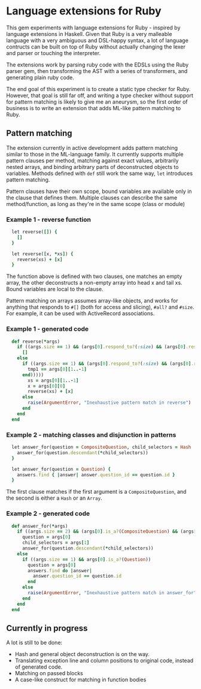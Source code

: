 # Language extensions for Ruby

This gem experiments with language extensions for Ruby - inspired by language extensions in Haskell. Given that Ruby is a very malleable language with a very ambiguous and DSL-happy syntax, a lot of language contructs can be built on top of Ruby without actually changing the lexer and parser or touching the interpreter.

The extensions work by parsing ruby code with the EDSLs using the Ruby parser gem, then transforming the AST with a series of transformers, and generating plain ruby code.

The end goal of this experiment is to create a static type checker for Ruby. However, that goal is still far off, and writing a type checker without support for pattern matching is likely to give me an aneurysm, so the first order of business is to write an extension that adds ML-like pattern matching to Ruby.

## Pattern matching

The extension currently in active development adds pattern matching similar to those in the ML-language family. It currently supports multiple pattern clauses per method, matching against exact values, arbitrarily nested arrays, and binding arbitrary parts of deconstructed objects to variables. Methods defined with `def` still work the same way, `let` introduces pattern matching.

Pattern clauses have their own scope, bound variables are available only in the clause that defines them. Multiple clauses can describe the same method/function, as long as they're in the same scope (class or module)

### Example 1 - reverse function
```ruby
  let reverse([]) {
    []
  }

  let reverse([x, *xs]) {
    reverse(xs) + [x]
  }
```

The function above is defined with two clauses, one matches an empty array, the other deconstructs a non-empty array into head x and tail xs. Bound variables are local to the clause.

Pattern matching on arrays assumes array-like objects, and works for anything that responds to `#[]` (both for access and slicing), `#all?` and `#size`. For example, it can be used with ActiveRecord associations.

### Example 1 - generated code
```ruby
  def reverse(*args)
    if ((args.size == 1) && (args[0].respond_to?(:size) && (args[0].respond_to?(:[]) && (args[0].respond_to?(:all?) && (0 == args[0].size)))))
      []
    else
      if ((args.size == 1) && (args[0].respond_to?(:size) && (args[0].respond_to?(:[]) && (args[0].respond_to?(:all?) && ((1 <= args[0].size) && args[0][1..-1].any? do |tmp1|
        tmp1 == args[0][1..-1]
      end)))))
        xs = args[0][1..-1]
        x = args[0][0]
        reverse(xs) + [x]
      else
        raise(ArgumentError, "Inexhaustive pattern match in reverse")
      end
    end
  end
```

### Example 2 - matching classes and disjunction in patterns
```ruby
  let answer_for(question = CompositeQuestion, child_selectors = Hash | Array) {
    answer_for(question.descendant(*child_selectors))
  }

  let answer_for(question = Question) {
    answers.find { |answer| answer.question_id == question.id }
  }
```

The first clause matches if the first argument is a `CompositeQuestion`, and the second is either a `Hash` or an `Array`.

### Example 2 - generated code
```ruby
  def answer_for(*args)
    if ((args.size == 2) && (args[0].is_a?(CompositeQuestion) && (args[1].is_a?(Hash) || args[1].is_a?(Array))))
      question = args[0]
      child_selectors = args[1]
      answer_for(question.descendant(*child_selectors))
    else
      if ((args.size == 1) && args[0].is_a?(Question))
        question = args[0]
        answers.find do |answer|
          answer.question_id == question.id
        end
      else
        raise(ArgumentError, "Inexhaustive pattern match in answer_for")
      end
    end
  end
```

## Currently in progress

A lot is still to be done:
  - Hash and general object deconstruction is on the way.
  - Translating exception line and column positions to original code, instead of generated code.
  - Matching on passed blocks
  - A case-like construct for matching in function bodies

